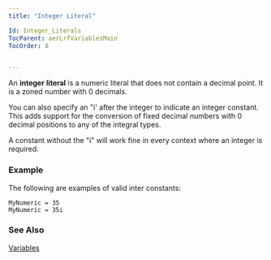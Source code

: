 ```yaml
---
title: "Integer Literal"

Id: Integer_Literals
TocParent: aerLrfVariablesMain
TocOrder: 8


---
```


An **integer** **literal** is a numeric literal that does not contain a decimal point. It is a zoned number with 0 decimals. 

You can also specify an "i' after the integer to indicate an integer constant. This adds support for the conversion of fixed decimal numbers with 0 decimal positions to any of the integral types. 

A constant without the "i" will work fine in every context where an integer is required. 

### Example
The following are examples of valid inter constants:

```
MyNumeric = 35 
MyNumeric = 35i
```

### See Also

[Variables](aerLrfVariablesMain.html)

